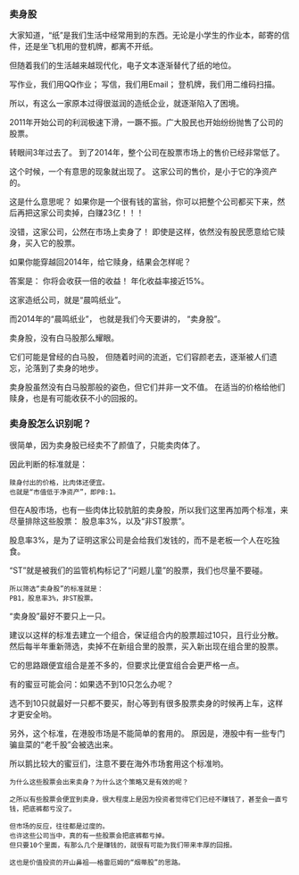 
### 卖身股

大家知道，“纸”是我们生活中经常用到的东西。无论是小学生的作业本，邮寄的信件，还是坐飞机用的登机牌，都离不开纸。

但随着我们的生活越来越现代化，电子文本逐渐替代了纸的地位。

写作业，我们用QQ作业；
写信，我们用Email；
登机牌，我们用二维码扫描。

所以，有这么一家原本过得很滋润的造纸企业，就逐渐陷入了困境。

2011年开始公司的利润极速下滑，一蹶不振。广大股民也开始纷纷抛售了公司的股票。

转眼间3年过去了。
到了2014年，整个公司在股票市场上的售价已经非常低了。

这个时候，一个有意思的现象就出现了。
这家公司的售价，是小于它的净资产的。

这是什么意思呢？
如果你是一个很有钱的富翁，你可以把整个公司都买下来，然后再把这家公司卖掉，白赚23亿！！！

没错，这家公司，公然在市场上卖身了！
即使是这样，依然没有股民愿意给它赎身，买入它的股票。

如果你能穿越回2014年，给它赎身，结果会怎样呢？

答案是：
你将会收获一倍的收益！
年化收益率接近15%。

这家造纸公司，就是“晨鸣纸业”。

而2014年的“晨鸣纸业”，
也就是我们今天要讲的，
“卖身股”。

卖身股，没有白马股那么耀眼。

它们可能是曾经的白马股，
但随着时间的流逝，它们容颜老去，逐渐被人们遗忘，沦落到了卖身的地步。

卖身股虽然没有白马股那般的姿色，但它们并非一文不值。
在适当的价格给他们赎身，也是有可能收获不小的回报的。

### 卖身股怎么识别呢？
很简单，因为卖身股已经卖不了颜值了，只能卖肉体了。

因此判断的标准就是：
```
赎身付出的价格，比肉体还便宜。
也就是“市值低于净资产”，即PB:1。
```
但在A股市场，也有一些肉体比较肮脏的卖身股，所以我们这里再加两个标准，来尽量排除这些股票：
股息率3%，以及“非ST股票”。

股息率3%，是为了证明这家公司是会给我们发钱的，而不是老板一个人在吃独食。

“ST”就是被我们的监管机构标记了“问题儿童”的股票，我们也尽量不要碰。
```
所以筛选“卖身股”的标准就是：
PB1，股息率3%，非ST股票。
```
“卖身股”最好不要只上一只。

建议以这样的标准去建立一个组合，保证组合内的股票超过10只，且行业分散。
然后每半年重新筛选，卖掉不在新组合里的股票，买入新出现在组合里的股票。

它的思路跟便宜组合是差不多的，但要求比便宜组合会更严格一点。

有的蜜豆可能会问：如果选不到10只怎么办呢？

选不到10只就最好一只都不要买，耐心等到有很多股票卖身的时候再上车，这样才更安全哟。

另外，这个标准，在港股市场是不能简单的套用的。
原因是，港股中有一些专门骗韭菜的“老千股”会被选出来。

所以鹅比较大的蜜豆们，注意不要在海外市场套用这个标准哟。

```
为什么这些股票会出来卖身？为什么这个策略又是有效的呢？

之所以有些股票会便宜到卖身，很大程度上是因为投资者觉得它们已经不赚钱了，甚至会一直亏钱，把底裤都亏没了。

但市场的反应，往往都是过度的。
也许这些公司当中，真的有一些股票会把底裤都亏掉。
但只要10个里面，有那么几个是赚钱的，就很有可能为我们带来丰厚的回报。

这也是价值投资的开山鼻祖——格雷厄姆的“烟蒂股”的思路。
```